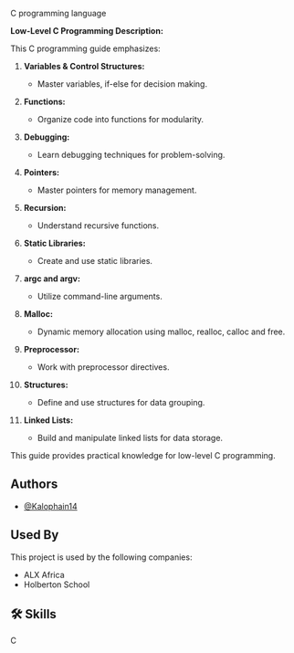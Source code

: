 C programming language

**Low-Level C Programming Description:**

This C programming guide emphasizes:

1. **Variables & Control Structures:**
   - Master variables, if-else for decision making.
   
2. **Functions:**
   - Organize code into functions for modularity.
   
3. **Debugging:**
   - Learn debugging techniques for problem-solving.
   
4. **Pointers:**
   - Master pointers for memory management.
   
5. **Recursion:**
   - Understand recursive functions.
   
6. **Static Libraries:**
   - Create and use static libraries.
   
7. **argc and argv:**
   - Utilize command-line arguments.
   
8. **Malloc:**
   - Dynamic memory allocation using malloc, realloc, calloc and free.
   
9. **Preprocessor:**
   - Work with preprocessor directives.
   
10. **Structures:**
    - Define and use structures for data grouping.
    
11. **Linked Lists:**
    - Build and manipulate linked lists for data storage.

This guide provides practical knowledge for low-level C programming.
## Authors

- [@Kalophain14](https://github.com/Kalophain14)


## Used By

This project is used by the following companies:

- ALX Africa
- Holberton School


## 🛠 Skills
C
